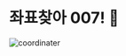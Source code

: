 # 좌표찾아 007! 🎯

![coordinater](https://user-images.githubusercontent.com/81962246/118397970-80a8ee80-b691-11eb-80eb-01927b22277d.gif)

